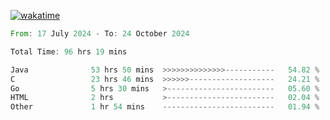 [![wakatime](https://wakatime.com/badge/user/5970ac98-85fb-4bfd-a7d8-142e7d5bd274.svg)](https://wakatime.com/@5970ac98-85fb-4bfd-a7d8-142e7d5bd274)

<!--START_SECTION:waka-->

```rust
From: 17 July 2024 - To: 24 October 2024

Total Time: 96 hrs 19 mins

Java              53 hrs 50 mins  >>>>>>>>>>>>>>-----------   54.82 %
C                 23 hrs 46 mins  >>>>>>-------------------   24.21 %
Go                5 hrs 30 mins   >------------------------   05.60 %
HTML              2 hrs           >------------------------   02.04 %
Other             1 hr 54 mins    -------------------------   01.94 %
```

<!--END_SECTION:waka-->
